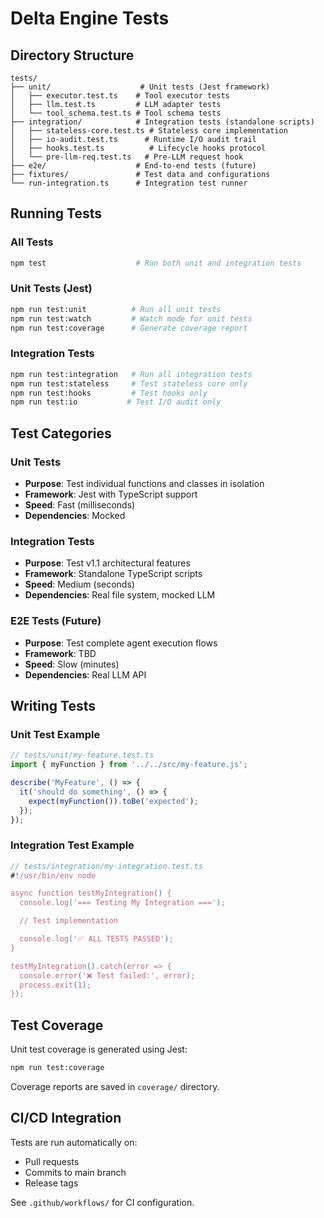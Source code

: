 # Delta Engine Tests

## Directory Structure

```
tests/
├── unit/                    # Unit tests (Jest framework)
│   ├── executor.test.ts    # Tool executor tests
│   ├── llm.test.ts         # LLM adapter tests
│   └── tool_schema.test.ts # Tool schema tests
├── integration/            # Integration tests (standalone scripts)
│   ├── stateless-core.test.ts # Stateless core implementation
│   ├── io-audit.test.ts      # Runtime I/O audit trail
│   ├── hooks.test.ts          # Lifecycle hooks protocol
│   └── pre-llm-req.test.ts   # Pre-LLM request hook
├── e2e/                    # End-to-end tests (future)
├── fixtures/               # Test data and configurations
└── run-integration.ts      # Integration test runner
```

## Running Tests

### All Tests
```bash
npm test                    # Run both unit and integration tests
```

### Unit Tests (Jest)
```bash
npm run test:unit          # Run all unit tests
npm run test:watch         # Watch mode for unit tests
npm run test:coverage      # Generate coverage report
```

### Integration Tests
```bash
npm run test:integration   # Run all integration tests
npm run test:stateless     # Test stateless core only
npm run test:hooks         # Test hooks only
npm run test:io           # Test I/O audit only
```

## Test Categories

### Unit Tests
- **Purpose**: Test individual functions and classes in isolation
- **Framework**: Jest with TypeScript support
- **Speed**: Fast (milliseconds)
- **Dependencies**: Mocked

### Integration Tests
- **Purpose**: Test v1.1 architectural features
- **Framework**: Standalone TypeScript scripts
- **Speed**: Medium (seconds)
- **Dependencies**: Real file system, mocked LLM

### E2E Tests (Future)
- **Purpose**: Test complete agent execution flows
- **Framework**: TBD
- **Speed**: Slow (minutes)
- **Dependencies**: Real LLM API

## Writing Tests

### Unit Test Example
```typescript
// tests/unit/my-feature.test.ts
import { myFunction } from '../../src/my-feature.js';

describe('MyFeature', () => {
  it('should do something', () => {
    expect(myFunction()).toBe('expected');
  });
});
```

### Integration Test Example
```typescript
// tests/integration/my-integration.test.ts
#!/usr/bin/env node

async function testMyIntegration() {
  console.log('=== Testing My Integration ===');

  // Test implementation

  console.log('✅ ALL TESTS PASSED');
}

testMyIntegration().catch(error => {
  console.error('❌ Test failed:', error);
  process.exit(1);
});
```

## Test Coverage

Unit test coverage is generated using Jest:
```bash
npm run test:coverage
```

Coverage reports are saved in `coverage/` directory.

## CI/CD Integration

Tests are run automatically on:
- Pull requests
- Commits to main branch
- Release tags

See `.github/workflows/` for CI configuration.